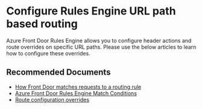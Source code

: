 <properties
  pagetitle="Configure Rules Engine URL path based routing &#xD;"
  description="Configure Rules Engine URL path based routing"
  service="microsoft.afd"
  resource="afd"
  ms.author="magattus,qixwang"
  selfhelptype="Generic"
  supporttopicids="32788054"
  resourcetags=""
  productpesids="17042"
  cloudenvironments="public,fairfax,usnat,ussec"
  articleid="828b3918-0ca1-46e2-9ed8-ba406ec55c19"
  ownershipid="CloudNet_Azurefrontdoor" />
# Configure Rules Engine URL path based routing 

Azure Front Door Rules Engine allows you to configure header actions and route overrides on specific URL paths. Please use the below articles to learn how to configure these overrides. 

## **Recommended Documents**

* [How Front Door matches requests to a routing rule](https://docs.microsoft.com/azure/frontdoor/front-door-route-matching)
* [Azure Front Door Rules Engine Match Conditions](https://docs.microsoft.com/azure/frontdoor/front-door-rules-engine-match-conditions)
* [Route configuration overrides](https://docs.microsoft.com/azure/frontdoor/front-door-rules-engine-actions#route-configuration-overrides)